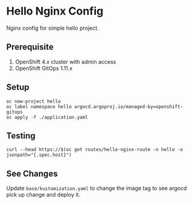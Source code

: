 # Hello Nginx Config

Nginx config for simple hello project.

## Prerequisite
1. OpenShift 4.x cluster with admin access
2. OpenShift GitOps 1.11.x

## Setup

```shell
oc new-project hello
oc label namespace hello argocd.argoproj.io/managed-by=openshift-gitops
oc apply -f ./application.yaml
```

## Testing

```shell
curl --head https://$(oc get routes/hello-nginx-route -n hello -o jsonpath="{.spec.host}")
```

## See Changes

Update `base/kustomization.yaml` to change the image tag
to see argocd pick up change and deploy it.
